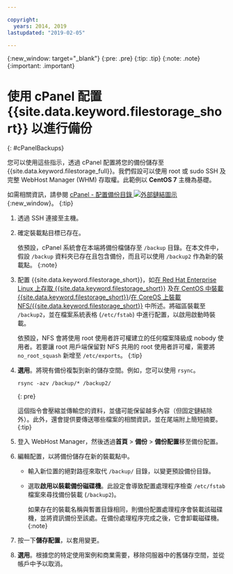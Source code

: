 ```yaml
---

copyright:
  years: 2014, 2019
lastupdated: "2019-02-05"

---
```

{:new_window: target="_blank"}
{:pre: .pre}
{:tip: .tip}
{:note: .note}
{:important: .important}

# 使用 cPanel 配置 {{site.data.keyword.filestorage_short}} 以進行備份
{: #cPanelBackups}

您可以使用這些指示，透過 cPanel 配置將您的備份儲存至 {{site.data.keyword.filestorage_full}}。我們假設可以使用 root 或 sudo SSH 及完整 WebHost Manager (WHM) 存取權。此範例以 **CentOS 7** 主機為基礎。

如需相關資訊，請參閱 [cPanel - 配置備份目錄 ![外部鏈結圖示](../../icons/launch-glyph.svg "外部鏈結圖示")](https://docs.cpanel.net/display/68Docs/Backup+Configuration#BackupConfiguration-ConfigureBackupDirectory){:new_window}。
{:tip}

1. 透過 SSH 連接至主機。
2. 確定裝載點目標已存在。<br />

   依預設，cPanel 系統會在本端將備份檔儲存至 `/backup` 目錄。在本文件中，假設 `/backup` 資料夾已存在且包含備份，而且可以使用 `/backup2` 作為新的裝載點。
   {:note}

3. 配置 {{site.data.keyword.filestorage_short}}，如[在 Red Hat Enterprise Linux 上存取 {{site.data.keyword.filestorage_short}}](/docs/infrastructure/FileStorage?topic=FileStorage-mountingLinux) 及[在 CentOS 中裝載 {{site.data.keyword.filestorage_short}}](/docs/infrastructure/FileStorage?topic=FileStorage-mountingCentOS)/[在 CoreOS 上裝載 NFS/{{site.data.keyword.filestorage_short}}](/docs/infrastructure/FileStorage?topic=FileStorage-mountingCoreOS) 中所述。將磁區裝載至 `/backup2`，並在檔案系統表格 (`/etc/fstab`) 中進行配置，以啟用啟動時裝載。<br />

   依預設，NFS 會將使用 root 使用者許可權建立的任何檔案降級成 nobody 使用者。若要讓 root 用戶端保留對 NFS 共用的 root 使用者許可權，需要將 `no_root_squash` 新增至 `/etc/exports`。
{:tip}

4. **選用**。將現有備份複製到新的儲存空間。例如，您可以使用 `rsync`。
   ```
   rsync -azv /backup/* /backup2/
   ```
   {: pre}

    這個指令會壓縮並傳輸您的資料，並儘可能保留越多內容（但固定鏈結除外）。此外，還會提供要傳送哪些檔案的相關資訊，並在尾端附上簡短摘要。
    {:tip}

5. 登入 WebHost Manager，然後透過**首頁** > **備份** > **備份配置**移至備份配置。

6. 編輯配置，以將備份儲存在新的裝載點中。
    - 輸入新位置的絕對路徑來取代 `/backup/` 目錄，以變更預設備份目錄。
    - 選取**啟用以裝載備份磁碟機**。此設定會導致配置處理程序檢查 `/etc/fstab` 檔案來尋找備份裝載 (`/backup2`)。<br />

      如果存在的裝載名稱與暫置目錄相同，則備份配置處理程序會裝載該磁碟機，並將資訊備份至該處。在備份處理程序完成之後，它會卸載磁碟機。
      {:note}
7. 按一下**儲存配置**，以套用變更。
8. **選用**。根據您的特定使用案例和商業需要，移除伺服器中的舊儲存空間，並從帳戶中予以取消。

